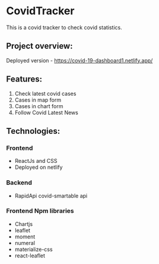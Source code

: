 # CovidTracker
This is a covid tracker to check covid statistics.
## Project overview:
Deployed version - https://covid-19-dashboard1.netlify.app/
## Features: 
1. Check latest covid cases
2. Cases in map form
3. Cases in chart form
4. Follow Covid Latest News

## Technologies:
### Frontend
* ReactJs and CSS
* Deployed on netlify

### Backend 
* RapidApi covid-smartable api

### Frontend Npm libraries
* Chartjs
* leaflet
* moment
* numeral
* materialize-css
* react-leaflet






